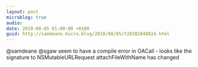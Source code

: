 ```yaml
---
layout: post
microblog: true
audio: 
date: 2010-08-05 01:00:00 +0100
guid: http://samdeane.micro.blog/2010/08/05/t20382840824.html
---
```

@samdeane @sgaw seem to have a compile error in OACall - looks like the signature to NSMutableURLRequest attachFileWithName has changed
